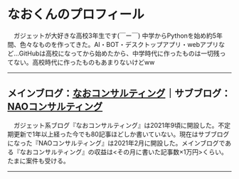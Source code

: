 # なおくんのプロフィール

　ガジェットが大好きな高校3年生です(￣ー￣) 中学からPythonを始め約5年間、色々なものを作ってきた。AI・BOT・デスクトップアプリ・webアプリなど...GitHubは高校になってから始めたから、中学時代に作ったものは一切残ってない。高校時代に作ったものもあまりないけどww  
___
## メインブログ：[なおコンサルティング](https://nao-consulting.net/)｜サブブログ：[NAOコンサルティング](https://note.com/naokun_gadget)

　ガジェット系ブログ『なおコンサルティング』は2021年9頃に開設した。不定期更新で1年以上経った今でも80記事ほどしか書いていない。現在はサブブログになった『NAOコンサルティング』は2021年2月に開設した。メインブログである『なおコンサルティング』の収益は<その月に書いた記事数×1万円>くらい。たまに案件も受ける。
___
